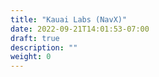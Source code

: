 ```yaml
---
title: "Kauai Labs (NavX)"
date: 2022-09-21T14:01:53-07:00
draft: true
description: ""
weight: 0
---
```


